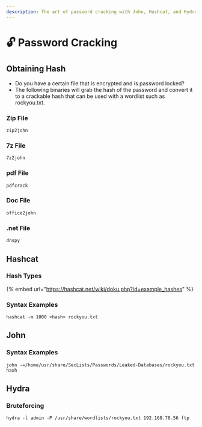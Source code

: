 ```yaml
---
description: The art of password cracking with John, Hashcat, and Hydra.
---
```


# 🔓 Password Cracking

## Obtaining Hash

* Do you have a certain file that is encrypted and is password locked?
* The following binaries will grab the hash of the password and convert it to a crackable hash that can be used with a wordlist such as rockyou.txt.

### Zip File

```
zip2john
```

### 7z File

```
7z2john
```

### pdf File

```
pdfcrack
```

### Doc File

```
office2john
```

### .net File

```
dnspy
```

## Hashcat

### Hash Types

{% embed url="https://hashcat.net/wiki/doku.php?id=example_hashes" %}

### Syntax Examples

```
hashcat -m 1000 <hash> rockyou.txt
```

## John

### Syntax Examples

```
john -=/home/usr/share/SecLists/Passwords/Leaked-Databases/rockyou.txt hash
```

## Hydra

### Bruteforcing

```
hydra -l admin -P /usr/share/wordlists/rockyou.txt 192.168.78.56 ftp
```









